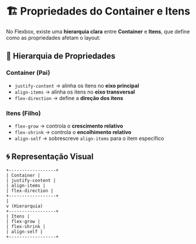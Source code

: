 # 🏗️ Propriedades do Container e Itens

No Flexbox, existe uma **hierarquia clara** entre **Container** e **Itens**, que define como as propriedades afetam o layout:

## 💠 Hierarquia de Propriedades

### Container (Pai)
- `justify-content` → alinha os itens no **eixo principal**  
- `align-items` → alinha os itens no **eixo transversal**  
- `flex-direction` → define a **direção dos itens**

### Itens (Filho)
- `flex-grow` → controla o **crescimento relativo**  
- `flex-shrink` → controla o **encolhimento relativo**  
- `align-self` → sobrescreve `align-items` para o item específico

## 🌀 Representação Visual
```
+------------------+
| Container |
| justify-content |
| align-items |
| flex-direction |
+------------------+
|
v (Hierarquia)
+------------------+
| Itens |
| flex-grow |
| flex-shrink |
| align-self |
+------------------+
```
